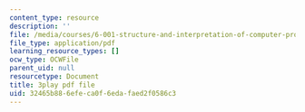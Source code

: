 ```yaml
---
content_type: resource
description: ''
file: /media/courses/6-001-structure-and-interpretation-of-computer-programs-spring-2005/32465b886efeca0f6edafaed2f0586c3_eJeMOEiHv8c.pdf
file_type: application/pdf
learning_resource_types: []
ocw_type: OCWFile
parent_uid: null
resourcetype: Document
title: 3play pdf file
uid: 32465b88-6efe-ca0f-6eda-faed2f0586c3
---
```

